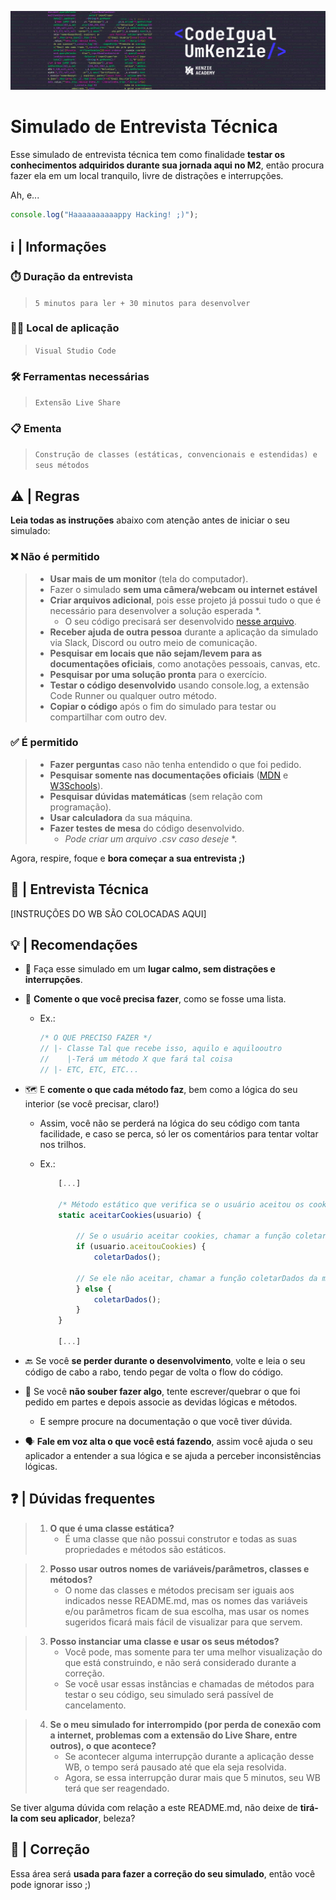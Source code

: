 ![>>> Abra esse README.md no modo de 'Preview' para melhor visualização <<<](assets/20220611_132120_Cover_CodeIgualUmKenzieAcademy.png)

# Simulado de Entrevista Técnica

Esse simulado de entrevista técnica tem como finalidade **testar os conhecimentos adquiridos durante sua jornada aqui no M2**, então procura fazer ela em um local tranquilo, livre de distrações e interrupções.

Ah, e...

```js
console.log("Haaaaaaaaaappy Hacking! ;)");
```

## ℹ | Informações

### ⏱️ Duração da entrevista

> `5 minutos para ler + 30 minutos para desenvolver`

### 🧑‍💻 Local de aplicação

> `Visual Studio Code`

### 🛠️ Ferramentas necessárias

> `Extensão Live Share`

### 📋 Ementa

> `Construção de classes (estáticas, convencionais e estendidas) e seus métodos`

## ⚠️ | Regras

**Leia todas as instruções** abaixo com atenção antes de iniciar o seu simulado:

### ❌ Não é permitido

> - **Usar mais de um monitor** (tela do computador).
> - Fazer o simulado **sem uma câmera/webcam ou internet estável**
> - **Criar arquivos adicional**, pois esse projeto já possui tudo o que é necessário para desenvolver a solução esperada \*.
>   - O seu código precisará ser desenvolvido [nesse arquivo](./script.js).
> - **Receber ajuda de outra pessoa** durante a aplicação da simulado via Slack, Discord ou outro meio de comunicação.
> - **Pesquisar em locais que não sejam/levem para as documentações oficiais**, como anotações pessoais, canvas, etc.
> - **Pesquisar por uma solução pronta** para o exercício.
> - **Testar o código desenvolvido** usando console.log, a extensão Code Runner ou qualquer outro método.
> - **Copiar o código** após o fim do simulado para testar ou compartilhar com outro dev.

### ✅ É permitido

> - **Fazer perguntas** caso não tenha entendido o que foi pedido.
> - **Pesquisar somente nas documentações oficiais** ([MDN](https://developer.mozilla.org/en-US/) e [W3Schools](https://www.w3schools.com/)).
> - **Pesquisar dúvidas matemáticas** (sem relação com programação).
> - **Usar calculadora** da sua máquina.
> - **Fazer testes de mesa** do código desenvolvido.
>   - _Pode criar um arquivo .csv caso deseje_ \*.

Agora, respire, foque e **bora começar a sua entrevista ;)**

## 💠 | Entrevista Técnica

[INSTRUÇÕES DO WB SÃO COLOCADAS AQUI]

## 💡 | Recomendações

- 🧘 Faça esse simulado em um **lugar calmo, sem distrações e interrupções**.
- 📝 **Comente o que você precisa fazer**, como se fosse uma lista.

  - Ex.:

    ```js
    /* O QUE PRECISO FAZER */
    // |- Classe Tal que recebe isso, aquilo e aquilooutro
    //    |-Terá um método X que fará tal coisa
    // |- ETC, ETC, ETC...
    ```

- 🗺️ E **comente o que cada método faz**, bem como a lógica do seu interior (se você precisar, claro!)

  - Assim, você não se perderá na lógica do seu código com tanta facilidade, e caso se perca, só ler os comentários para tentar voltar nos trilhos.
  - Ex.:

    ```js
        [...]

        /* Método estático que verifica se o usuário aceitou os cookies */
        static aceitarCookies(usuario) {

            // Se o usuário aceitar cookies, chamar a função coletarDados
            if (usuario.aceitouCookies) {
                coletarDados();

            // Se ele não aceitar, chamar a função coletarDados da mesma forma >:(
            } else {
                coletarDados();
            }
        }

        [...]
    ```

- 🔙 Se você **se perder durante o desenvolvimento**, volte e leia o seu código de cabo a rabo, tendo pegar de volta o flow do código.
- 🧮 Se você **não souber fazer algo**, tente escrever/quebrar o que foi pedido em partes e depois associe as devidas lógicas e métodos.

  - E sempre procure na documentação o que você tiver dúvida.

- 🗣️ **Fale em voz alta o que você está fazendo**, assim você ajuda o seu aplicador a entender a sua lógica e se ajuda a perceber inconsistências lógicas.

## ❓ | Dúvidas frequentes

> 1. **O que é uma classe estática?**
>    - É uma classe que não possui construtor e todas as suas propriedades e métodos são estáticos.

> 2. **Posso usar outros nomes de variáveis/parâmetros, classes e métodos?**
>    - O nome das classes e métodos precisam ser iguais aos indicados nesse README.md, mas os nomes das variáveis e/ou parâmetros ficam de sua escolha, mas usar os nomes sugeridos ficará mais fácil de visualizar para que servem.

> 3. **Posso instanciar uma classe e usar os seus métodos?**
>    - Você pode, mas somente para ter uma melhor visualização do que está construindo, e não será considerado durante a correção.
>    - Se você usar essas instâncias e chamadas de métodos para testar o seu código, seu simulado será passível de cancelamento.

> 4. **Se o meu simulado for interrompido (por perda de conexão com a internet, problemas com a extensão do Live Share, entre outros), o que acontece?**
>    - Se acontecer alguma interrupção durante a aplicação desse WB, o tempo será pausado até que ela seja resolvida.
>    - Agora, se essa interrupção durar mais que 5 minutos, seu WB terá que ser reagendado.

Se tiver alguma dúvida com relação a este README.md, não deixe de **tirá-la com seu aplicador**, beleza?

## 💯 | Correção

Essa área será **usada para fazer a correção do seu simulado**, então você pode ignorar isso ;)
